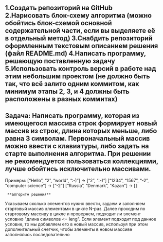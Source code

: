 
1.Создать репозиторий на GitHub
2.Нарисовать блок-схему алгоритма (можно обойтись блок-схемой основной содержательной части, если вы выделяете её в отдельный метод)
3.Снабдить репозиторий оформленным текстовым описанием решения (файл README.md)
4.Написать программу, решающую поставленную задачу
5.Использовать контроль версий в работе над этим небольшим проектом (не должно быть так, что всё залито одним коммитом,
как минимум этапы 2, 3, и 4 должны быть расположены в разных коммитах)
------------------------------
Задача: Написать программу, которая из имеющегося массива строк формирует новый массив из строк, длина которых меньше, либо равна 3 символам. 
Первоначальный массив можно ввести с клавиатуры, либо задать на старте выполнения алгоритма. При решении не рекомендуется пользоваться коллекциями, 
лучше обойтись исключительно массивами.
--------
Примеры: [“Hello”, “2”, “world”, “:-)”] → [“2”, “:-)”]
[“1234”, “1567”, “-2”, “computer science”] → [“-2”]
[“Russia”, “Denmark”, “Kazan”] → []


   
     **алгоритм решения**
   

Указываем сколько элементов нужно ввести, задаем и заполняем стартовый массив элементами в цикле N-раз.
 Далее проходим по стартовому массиву в цикле и проверяем, подходит ли элемент условию "длина символов <= leng".
  Если элемент подходит под данное условие, то мы добавляем его в новый массив,
 используя при этом дополнительный счетчик, чтобы элементы в новом массиве заполнялись последовательно
